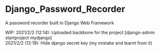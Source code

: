 # Django_Password_Recorder
A password recorder built in Django Web Framework

WIP:
2021/2/2 (12:14): Uploaded backbone for the project [django-admin startproject mydjango]<br>
2021/2/2 (12:19): Hide django secret key (my mistake and learnt from it)
